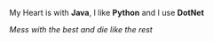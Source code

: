 My Heart is with **Java**, I like **Python** and I use **DotNet**

_Mess with the best and die like the rest_
